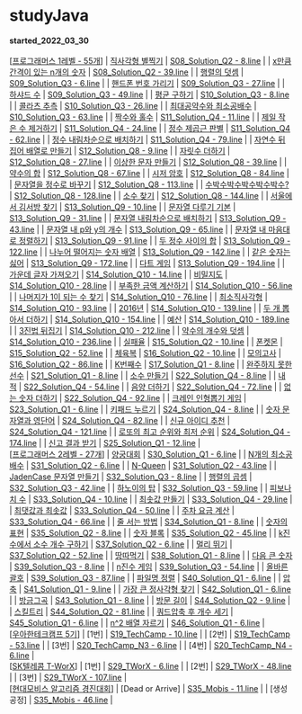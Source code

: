 # studyJava
 <b>started_2022_03_30</b>
<br><br>
 [<u>프로그래머스 1레벨 - 55개</u>]
| [직사각형 별찍기](https://school.programmers.co.kr/learn/courses/30/lessons/12969) | [S08_Solution_Q2 - 8.line](https://github.com/Salmambo/studyJava/blob/main/src/study/S08_Solution_Q2.java) |
| [x만큼 간격이 있는 n개의 숫자](https://school.programmers.co.kr/learn/courses/30/lessons/12954) | [S08_Solution_Q2 - 39.line](https://github.com/Salmambo/studyJava/blob/main/src/study/S08_Solution_Q2.java) |
| [행렬의 덧셈](https://school.programmers.co.kr/learn/courses/30/lessons/12950) | [S09_Solution_Q3 - 6.line](https://github.com/Salmambo/studyJava/blob/main/src/study/S09_Solution_Q3.java) |
| [핸드폰 번호 가리기](https://school.programmers.co.kr/learn/courses/30/lessons/12948) | [S09_Solution_Q3 - 27.line](https://github.com/Salmambo/studyJava/blob/main/src/study/S09_Solution_Q3.java) |
| [하샤드 수](https://school.programmers.co.kr/learn/courses/30/lessons/12947) | [S09_Solution_Q3 - 49.line](https://github.com/Salmambo/studyJava/blob/main/src/study/S09_Solution_Q3.java) |
| [평균 구하기](https://school.programmers.co.kr/learn/courses/30/lessons/12944) | [S10_Solution_Q3 - 8.line](https://github.com/Salmambo/studyJava/blob/main/src/study/S10_Solution_Q3.java) |
| [콜라츠 추측](https://school.programmers.co.kr/learn/courses/30/lessons/12943) | [S10_Solution_Q3 - 26.line](https://github.com/Salmambo/studyJava/blob/main/src/study/S10_Solution_Q3.java) |
| [최대공약수와 최소공배수](https://school.programmers.co.kr/learn/courses/30/lessons/12940) | [S10_Solution_Q3 - 63.line](https://github.com/Salmambo/studyJava/blob/main/src/study/S10_Solution_Q3.java) |
| [짝수와 홀수](https://school.programmers.co.kr/learn/courses/30/lessons/12937) | [S11_Solution_Q4 - 11.line](https://github.com/Salmambo/studyJava/blob/main/src/study/S11_Solution_Q4.java) |
| [제일 작은 수 제거하기](https://school.programmers.co.kr/learn/courses/30/lessons/12935) | [S11_Solution_Q4 - 24.line](https://github.com/Salmambo/studyJava/blob/main/src/study/S11_Solution_Q4.java) |
| [정수 제곱근 판별](https://school.programmers.co.kr/learn/courses/30/lessons/12934) | [S11_Solution_Q4 - 62.line](https://github.com/Salmambo/studyJava/blob/main/src/study/S11_Solution_Q4.java) |
| [정수 내림차순으로 배치하기](https://school.programmers.co.kr/learn/courses/30/lessons/12933) | [S11_Solution_Q4 - 79.line](https://github.com/Salmambo/studyJava/blob/main/src/study/S11_Solution_Q4.java) |
| [자연수 뒤집어 배열로 만들기](https://school.programmers.co.kr/learn/courses/30/lessons/12932) | [S12_Solution_Q8 - 9.line](https://github.com/Salmambo/studyJava/blob/main/src/study/S12_Solution_Q8.java) |
| [자릿수 더하기](https://school.programmers.co.kr/learn/courses/30/lessons/12931) | [S12_Solution_Q8 - 27.line](https://github.com/Salmambo/studyJava/blob/main/src/study/S12_Solution_Q8.java) |
| [이상한 문자 만들기](https://school.programmers.co.kr/learn/courses/30/lessons/12930) | [S12_Solution_Q8 - 39.line](https://github.com/Salmambo/studyJava/blob/main/src/study/S12_Solution_Q8.java) |
| [약수의 합](https://school.programmers.co.kr/learn/courses/30/lessons/12928) | [S12_Solution_Q8 - 67.line](https://github.com/Salmambo/studyJava/blob/main/src/study/S12_Solution_Q8.java) |
| [시저 암호](https://school.programmers.co.kr/learn/courses/30/lessons/12926) | [S12_Solution_Q8 - 84.line](https://github.com/Salmambo/studyJava/blob/main/src/study/S12_Solution_Q8.java) |
| [문자열을 정수로 바꾸기](https://school.programmers.co.kr/learn/courses/30/lessons/12925) | [S12_Solution_Q8 - 113.line](https://github.com/Salmambo/studyJava/blob/main/src/study/S12_Solution_Q8.java) |
| [수박수박수박수박수박수?](https://school.programmers.co.kr/learn/courses/30/lessons/12922) | [S12_Solution_Q8 - 128.line](https://github.com/Salmambo/studyJava/blob/main/src/study/S12_Solution_Q8.java) |
| [소수 찾기](https://school.programmers.co.kr/learn/courses/30/lessons/12921) | [S12_Solution_Q8 - 144.line](https://github.com/Salmambo/studyJava/blob/main/src/study/S12_Solution_Q8.java) |
| [서울에서 김서방 찾기](https://school.programmers.co.kr/learn/courses/30/lessons/12919) | [S13_Solution_Q9 - 10.line](https://github.com/Salmambo/studyJava/blob/main/src/study/S13_Solution_Q9.java) |
| [문자열 다루기 기본](https://school.programmers.co.kr/learn/courses/30/lessons/12918) | [S13_Solution_Q9 - 31.line](https://github.com/Salmambo/studyJava/blob/main/src/study/S13_Solution_Q9.java) |
| [문자열 내림차순으로 배치하기](https://school.programmers.co.kr/learn/courses/30/lessons/12917) | [S13_Solution_Q9 - 43.line](https://github.com/Salmambo/studyJava/blob/main/src/study/S13_Solution_Q9.java) |
| [문자열 내 p와 y의 개수](https://school.programmers.co.kr/learn/courses/30/lessons/12916) | [S13_Solution_Q9 - 65.line](https://github.com/Salmambo/studyJava/blob/main/src/study/S13_Solution_Q9.java) |
| [문자열 내 마음대로 정렬하기](https://school.programmers.co.kr/learn/courses/30/lessons/12915) | [S13_Solution_Q9 - 91.line](https://github.com/Salmambo/studyJava/blob/main/src/study/S13_Solution_Q9.java) |
| [두 정수 사이의 합](https://school.programmers.co.kr/learn/courses/30/lessons/12912) | [S13_Solution_Q9 - 122.line](https://github.com/Salmambo/studyJava/blob/main/src/study/S13_Solution_Q9.java) |
| [나누어 떨어지는 숫자 배열](https://school.programmers.co.kr/learn/courses/30/lessons/12910) | [S13_Solution_Q9 - 142.line](https://github.com/Salmambo/studyJava/blob/main/src/study/S13_Solution_Q9.java) |
| [같은 숫자는 싫어](https://school.programmers.co.kr/learn/courses/30/lessons/12906) | [S13_Solution_Q9 - 172.line](https://github.com/Salmambo/studyJava/blob/main/src/study/S13_Solution_Q9.java) |
| [다트 게임](https://school.programmers.co.kr/learn/courses/30/lessons/17682) | [S13_Solution_Q9 - 194.line](https://github.com/Salmambo/studyJava/blob/main/src/study/S13_Solution_Q9.java) |
| [가운데 글자 가져오기](https://school.programmers.co.kr/learn/courses/30/lessons/12903) | [S14_Solution_Q10 - 14.line](https://github.com/Salmambo/studyJava/blob/main/src/study/S14_Solution_Q10.java) |
| [비밀지도](https://school.programmers.co.kr/learn/courses/30/lessons/17681) | [S14_Solution_Q10 - 28.line](https://github.com/Salmambo/studyJava/blob/main/src/study/S14_Solution_Q10.java) |
| [부족한 금액 계산하기](https://school.programmers.co.kr/learn/courses/30/lessons/82612) | [S14_Solution_Q10 - 56.line](https://github.com/Salmambo/studyJava/blob/main/src/study/S14_Solution_Q10.java) |
| [나머지가 1이 되는 수 찾기](https://school.programmers.co.kr/learn/courses/30/lessons/87389) | [S14_Solution_Q10 - 76.line](https://github.com/Salmambo/studyJava/blob/main/src/study/S14_Solution_Q10.java) |
| [최소직사각형](https://school.programmers.co.kr/learn/courses/30/lessons/86491) | [S14_Solution_Q10 - 93.line](https://github.com/Salmambo/studyJava/blob/main/src/study/S14_Solution_Q10.java) |
| [2016년](https://school.programmers.co.kr/learn/courses/30/lessons/12901) | [S14_Solution_Q10 - 139.line](https://github.com/Salmambo/studyJava/blob/main/src/study/S14_Solution_Q10.java) |
| [두 개 뽑아서 더하기](https://school.programmers.co.kr/learn/courses/30/lessons/68644) | [S14_Solution_Q10 - 154.line](https://github.com/Salmambo/studyJava/blob/main/src/study/S14_Solution_Q10.java) |
| [예산](https://school.programmers.co.kr/learn/courses/30/lessons/12982) | [S14_Solution_Q10 - 189.line](https://github.com/Salmambo/studyJava/blob/main/src/study/S14_Solution_Q10.java) |
| [3진법 뒤집기](https://school.programmers.co.kr/learn/courses/30/lessons/68935) | [S14_Solution_Q10 - 212.line](https://github.com/Salmambo/studyJava/blob/main/src/study/S14_Solution_Q10.java) |
| [약수의 개수와 덧셈](https://school.programmers.co.kr/learn/courses/30/lessons/77884) | [S14_Solution_Q10 - 236.line](https://github.com/Salmambo/studyJava/blob/main/src/study/S14_Solution_Q10.java) |
| [실패율](https://school.programmers.co.kr/learn/courses/30/lessons/42889) | [S15_Solution_Q2 - 10.line](https://github.com/Salmambo/studyJava/blob/main/src/study/S15_Solution_Q2.java) |
| [폰켓몬](https://school.programmers.co.kr/learn/courses/30/lessons/1845) | [S15_Solution_Q2 - 52.line](https://github.com/Salmambo/studyJava/blob/main/src/study/S15_Solution_Q2.java) |
| [체육복](https://school.programmers.co.kr/learn/courses/30/lessons/42862) | [S16_Solution_Q2 - 10.line](https://github.com/Salmambo/studyJava/blob/main/src/study/S16_Solution_Q2.java) |
| [모의고사](https://school.programmers.co.kr/learn/courses/30/lessons/42840) | [S16_Solution_Q2 - 86.line](https://github.com/Salmambo/studyJava/blob/main/src/study/S16_Solution_Q2.java) |
| [K번째수](https://school.programmers.co.kr/learn/courses/30/lessons/42748) | [S17_Solution_Q1 - 8.line](https://github.com/Salmambo/studyJava/blob/main/src/study/S17_Solution_Q1.java) |
| [완주하지 못한 선수](https://school.programmers.co.kr/learn/courses/30/lessons/42576) | [S21_Solution_Q1 - 8.line](https://github.com/Salmambo/studyJava/blob/main/src/study/S21_Solution_Q1.java) |
| [소수 만들기](https://school.programmers.co.kr/learn/courses/30/lessons/12977) | [S22_Solution_Q4 - 8.line](https://github.com/Salmambo/studyJava/blob/main/src/study/S22_Solution_Q4.java) |
| [내적](https://school.programmers.co.kr/learn/courses/30/lessons/70128) | [S22_Solution_Q4 - 54.line](https://github.com/Salmambo/studyJava/blob/main/src/study/S22_Solution_Q4.java) |
| [음양 더하기](https://school.programmers.co.kr/learn/courses/30/lessons/76501) | [S22_Solution_Q4 - 72.line](https://github.com/Salmambo/studyJava/blob/main/src/study/S22_Solution_Q4.java) |
| [없는 숫자 더하기](https://school.programmers.co.kr/learn/courses/30/lessons/86051) | [S22_Solution_Q4 - 92.line](https://github.com/Salmambo/studyJava/blob/main/src/study/S22_Solution_Q4.java) |
| [크레인 인형뽑기 게임](https://school.programmers.co.kr/learn/courses/30/lessons/64061) | [S23_Solution_Q1 - 6.line](https://github.com/Salmambo/studyJava/blob/main/src/study/S23_Solution_Q1.java) |
| [키패드 누르기](https://school.programmers.co.kr/learn/courses/30/lessons/67256) | [S24_Solution_Q4 - 8.line](https://github.com/Salmambo/studyJava/blob/main/src/study/S24_Solution_Q4.java) |
| [숫자 문자열과 영단어](https://school.programmers.co.kr/learn/courses/30/lessons/81301) | [S24_Solution_Q4 - 82.line](https://github.com/Salmambo/studyJava/blob/main/src/study/S24_Solution_Q4.java) |
| [신규 아이디 추천](https://school.programmers.co.kr/learn/courses/30/lessons/72410) | [S24_Solution_Q4 - 121.line](https://github.com/Salmambo/studyJava/blob/main/src/study/S24_Solution_Q4.java) |
| [로또의 최고 순위와 최저 순위](https://school.programmers.co.kr/learn/courses/30/lessons/77484) | [S24_Solution_Q4 - 174.line](https://github.com/Salmambo/studyJava/blob/main/src/study/S24_Solution_Q4.java) |
| [신고 결과 받기](https://school.programmers.co.kr/learn/courses/30/lessons/92334) | [S25_Solution_Q1 - 12.line](https://github.com/Salmambo/studyJava/blob/main/src/study/S25_Solution_Q1.java) |
<br>
 [<u>프로그래머스 2레벨 - 27개</u>]
| [양궁대회](https://school.programmers.co.kr/learn/courses/30/lessons/92342) | [S30_Solution_Q1 - 6.line](https://github.com/Salmambo/studyJava/blob/main/src/study/S30_Solution_Q1.java) |
| [N개의 최소공배수](https://school.programmers.co.kr/learn/courses/30/lessons/12953) | [S31_Solution_Q2 - 6.line](https://github.com/Salmambo/studyJava/blob/main/src/study/S31_Solution_Q2.java) |
| [N-Queen](https://school.programmers.co.kr/learn/courses/30/lessons/12952) | [S31_Solution_Q2 - 43.line](https://github.com/Salmambo/studyJava/blob/main/src/study/S31_Solution_Q2.java) |
| [JadenCase 문자열 만들기](https://school.programmers.co.kr/learn/courses/30/lessons/12951) | [S32_Solution_Q3 - 8.line](https://github.com/Salmambo/studyJava/blob/main/src/study/S32_Solution_Q3.java) |
| [행렬의 곱셈](https://school.programmers.co.kr/learn/courses/30/lessons/12949) | [S32_Solution_Q3 - 42.line](https://github.com/Salmambo/studyJava/blob/main/src/study/S32_Solution_Q3.java) |
| [하노이의 탑](https://school.programmers.co.kr/learn/courses/30/lessons/12946) | [S32_Solution_Q3 - 59.line](https://github.com/Salmambo/studyJava/blob/main/src/study/S32_Solution_Q3.java) |
| [피보나치 수](https://school.programmers.co.kr/learn/courses/30/lessons/12945) | [S33_Solution_Q4 - 10.line](https://github.com/Salmambo/studyJava/blob/main/src/study/S33_Solution_Q4.java) |
| [최솟값 만들기](https://school.programmers.co.kr/learn/courses/30/lessons/12941) | [S33_Solution_Q4 - 29.line](https://github.com/Salmambo/studyJava/blob/main/src/study/S33_Solution_Q4.java) |
| [최댓값과 최솟값](https://school.programmers.co.kr/learn/courses/30/lessons/12939) | [S33_Solution_Q4 - 50.line](https://github.com/Salmambo/studyJava/blob/main/src/study/S33_Solution_Q4.java) |
| [주차 요금 계산](https://school.programmers.co.kr/learn/courses/30/lessons/92341) | [S33_Solution_Q4 - 66.line](https://github.com/Salmambo/studyJava/blob/main/src/study/S33_Solution_Q4.java) |
| [줄 서는 방법](https://school.programmers.co.kr/learn/courses/30/lessons/12936) | [S34_Solution_Q1 - 8.line](https://github.com/Salmambo/studyJava/blob/main/src/study/S34_Solution_Q1.java) |
| [숫자의 표현](https://school.programmers.co.kr/learn/courses/30/lessons/12924) | [S35_Solution_Q2 - 8.line](https://github.com/Salmambo/studyJava/blob/main/src/study/S35_Solution_Q2.java) |
| [숫자 블록](https://school.programmers.co.kr/learn/courses/30/lessons/12923) | [S35_Solution_Q2 - 45.line](https://github.com/Salmambo/studyJava/blob/main/src/study/S35_Solution_Q2.java) |
| [k진수에서 소수 개수 구하기](https://school.programmers.co.kr/learn/courses/30/lessons/92335) | [S37_Solution_Q2 - 6.line](https://github.com/Salmambo/studyJava/blob/main/src/study/S37_Solution_Q2.java) |
| [멀리 뛰기](https://school.programmers.co.kr/learn/courses/30/lessons/12914) | [S37_Solution_Q2 - 52.line](https://github.com/Salmambo/studyJava/blob/main/src/study/S37_Solution_Q2.java) |
| [땅따먹기](https://school.programmers.co.kr/learn/courses/30/lessons/12913) | [S38_Solution_Q1 - 8.line](https://github.com/Salmambo/studyJava/blob/main/src/study/S38_Solution_Q1.java) |
| [다음 큰 숫자](https://school.programmers.co.kr/learn/courses/30/lessons/12911) | [S39_Solution_Q3 - 8.line](https://github.com/Salmambo/studyJava/blob/main/src/study/S39_Solution_Q3.java) |
| [n진수 게임](https://school.programmers.co.kr/learn/courses/30/lessons/17687) | [S39_Solution_Q3 - 54.line](https://github.com/Salmambo/studyJava/blob/main/src/study/S39_Solution_Q3.java) |
| [올바른 괄호](https://school.programmers.co.kr/learn/courses/30/lessons/12909) | [S39_Solution_Q3 - 87.line](https://github.com/Salmambo/studyJava/blob/main/src/study/S39_Solution_Q3.java) |
| [파일명 정렬](https://school.programmers.co.kr/learn/courses/30/lessons/17686) | [S40_Solution_Q1 - 6.line](https://github.com/Salmambo/studyJava/blob/main/src/study/S40_Solution_Q1.java) |
| [압축](https://school.programmers.co.kr/learn/courses/30/lessons/17684) | [S41_Solution_Q1 - 9.line](https://github.com/Salmambo/studyJava/blob/main/src/study/S41_Solution_Q1.java) |
| [가장 큰 정사각형 찾기](https://school.programmers.co.kr/learn/courses/30/lessons/12905) | [S42_Solution_Q1 - 6.line](https://github.com/Salmambo/studyJava/blob/main/src/study/S42_Solution_Q1.java) |
| [방금그곡](https://school.programmers.co.kr/learn/courses/30/lessons/17683) | [S43_Solution_Q1 - 8.line](https://github.com/Salmambo/studyJava/blob/main/src/study/S43_Solution_Q1.java) |
| [방문 길이](https://school.programmers.co.kr/learn/courses/30/lessons/49994) | [S44_Solution_Q2 - 9.line](https://github.com/Salmambo/studyJava/blob/main/src/study/S44_Solution_Q2.java) |
| [스킬트리](https://school.programmers.co.kr/learn/courses/30/lessons/49993) | [S44_Solution_Q2 - 81.line](https://github.com/Salmambo/studyJava/blob/main/src/study/S44_Solution_Q2.java) |
| [쿼드압축 후 개수 세기](https://school.programmers.co.kr/learn/courses/30/lessons/68936) | [S45_Solution_Q1 - 6.line](https://github.com/Salmambo/studyJava/blob/main/src/study/S45_Solution_Q1.java) |
| [n^2 배열 자르기](https://school.programmers.co.kr/learn/courses/30/lessons/87390) | [S46_Solution_Q1 - 6.line](https://github.com/Salmambo/studyJava/blob/main/src/study/S46_Solution_Q1.java) |
<br>
 [<u>우아한테크캠프 5기</u>]
| [1번] | [S19_TechCamp - 10.line](https://github.com/Salmambo/studyJava/blob/main/src/study/S19_TechCamp.java) |
| [2번] | [S19_TechCamp - 53.line](https://github.com/Salmambo/studyJava/blob/main/src/study/S19_TechCamp.java) |
| [3번] | [S20_TechCamp_N3 - 6.line](https://github.com/Salmambo/studyJava/blob/main/src/study/S20_TechCamp_N3.java) |
| [4번] | [S20_TechCamp_N4 - 6.line](https://github.com/Salmambo/studyJava/blob/main/src/study/S20_TechCamp_N4.java) |
<br>
 [<u>SK텔레콤 T-WorX</u>]
| [1번] | [S29_TWorX - 6.line](https://github.com/Salmambo/studyJava/blob/main/src/study/S29_TWorX.java) |
| [2번] | [S29_TWorX - 48.line](https://github.com/Salmambo/studyJava/blob/main/src/study/S29_TWorX.java) |
| [3번] | [S29_TWorX - 107.line](https://github.com/Salmambo/studyJava/blob/main/src/study/S29_TWorX.java) |
<br>
 [<u>현대모비스 알고리즘 경진대회</u>]
| [Dead or Arrive] | [S35_Mobis - 11.line](https://github.com/Salmambo/studyJava/blob/main/src/study/S35_Mobis.java) |
| [생성공정] | [S35_Mobis - 46.line](https://github.com/Salmambo/studyJava/blob/main/src/study/S35_Mobis.java) |
